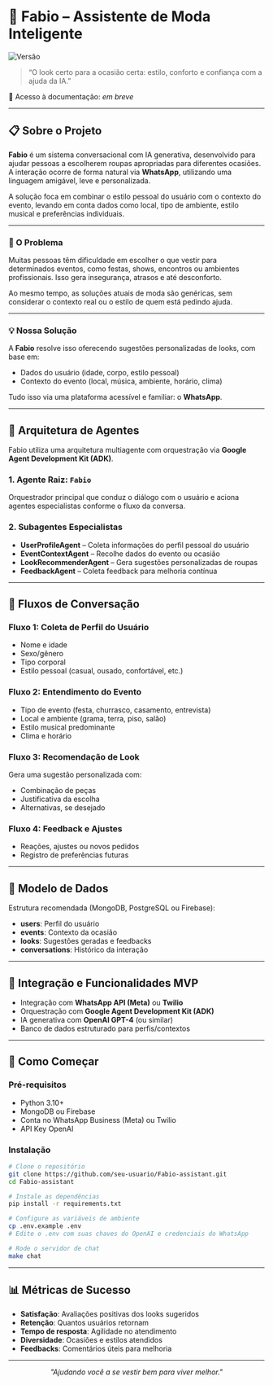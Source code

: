 
# 👗 Fabio – Assistente de Moda Inteligente

![Versão](https://img.shields.io/badge/version-1.0.0-blue.svg)

> “O look certo para a ocasião certa: estilo, conforto e confiança com a ajuda da IA.”

📄 Acesso à documentação: _em breve_

---

## 📋 Sobre o Projeto

**Fabio** é um sistema conversacional com IA generativa, desenvolvido para ajudar pessoas a escolherem roupas apropriadas para diferentes ocasiões.  
A interação ocorre de forma natural via **WhatsApp**, utilizando uma linguagem amigável, leve e personalizada.

A solução foca em combinar o estilo pessoal do usuário com o contexto do evento, levando em conta dados como local, tipo de ambiente, estilo musical e preferências individuais.

---

### 🎯 O Problema

Muitas pessoas têm dificuldade em escolher o que vestir para determinados eventos, como festas, shows, encontros ou ambientes profissionais. Isso gera insegurança, atrasos e até desconforto.

Ao mesmo tempo, as soluções atuais de moda são genéricas, sem considerar o contexto real ou o estilo de quem está pedindo ajuda.

---

### 💡 Nossa Solução

A **Fabio** resolve isso oferecendo sugestões personalizadas de looks, com base em:
- Dados do usuário (idade, corpo, estilo pessoal)
- Contexto do evento (local, música, ambiente, horário, clima)

Tudo isso via uma plataforma acessível e familiar: o **WhatsApp**.

---

## 🧠 Arquitetura de Agentes

Fabio utiliza uma arquitetura multiagente com orquestração via **Google Agent Development Kit (ADK)**.

### 1. Agente Raiz: `Fabio`
Orquestrador principal que conduz o diálogo com o usuário e aciona agentes especialistas conforme o fluxo da conversa.

### 2. Subagentes Especialistas
- **UserProfileAgent** – Coleta informações do perfil pessoal do usuário  
- **EventContextAgent** – Recolhe dados do evento ou ocasião  
- **LookRecommenderAgent** – Gera sugestões personalizadas de roupas  
- **FeedbackAgent** – Coleta feedback para melhoria contínua

---

## 🔄 Fluxos de Conversação

### Fluxo 1: Coleta de Perfil do Usuário
- Nome e idade
- Sexo/gênero
- Tipo corporal
- Estilo pessoal (casual, ousado, confortável, etc.)

### Fluxo 2: Entendimento do Evento
- Tipo de evento (festa, churrasco, casamento, entrevista)
- Local e ambiente (grama, terra, piso, salão)
- Estilo musical predominante
- Clima e horário

### Fluxo 3: Recomendação de Look
Gera uma sugestão personalizada com:
- Combinação de peças
- Justificativa da escolha
- Alternativas, se desejado

### Fluxo 4: Feedback e Ajustes
- Reações, ajustes ou novos pedidos
- Registro de preferências futuras

---

## 💾 Modelo de Dados

Estrutura recomendada (MongoDB, PostgreSQL ou Firebase):

- **users**: Perfil do usuário
- **events**: Contexto da ocasião
- **looks**: Sugestões geradas e feedbacks
- **conversations**: Histórico da interação

---

## 📱 Integração e Funcionalidades MVP

- Integração com **WhatsApp API (Meta)** ou **Twilio**
- Orquestração com **Google Agent Development Kit (ADK)**
- IA generativa com **OpenAI GPT-4** (ou similar)
- Banco de dados estruturado para perfis/contextos

---

## 🚀 Como Começar

### Pré-requisitos

- Python 3.10+
- MongoDB ou Firebase
- Conta no WhatsApp Business (Meta) ou Twilio
- API Key OpenAI

### Instalação

```bash
# Clone o repositório
git clone https://github.com/seu-usuario/Fabio-assistant.git
cd Fabio-assistant

# Instale as dependências
pip install -r requirements.txt

# Configure as variáveis de ambiente
cp .env.example .env
# Edite o .env com suas chaves do OpenAI e credenciais do WhatsApp

# Rode o servidor de chat
make chat
```

---

## 📊 Métricas de Sucesso

- **Satisfação**: Avaliações positivas dos looks sugeridos  
- **Retenção**: Quantos usuários retornam  
- **Tempo de resposta**: Agilidade no atendimento  
- **Diversidade**: Ocasiões e estilos atendidos  
- **Feedbacks**: Comentários úteis para melhoria

---

<p align="center">
  <i>"Ajudando você a se vestir bem para viver melhor."</i>
</p>
